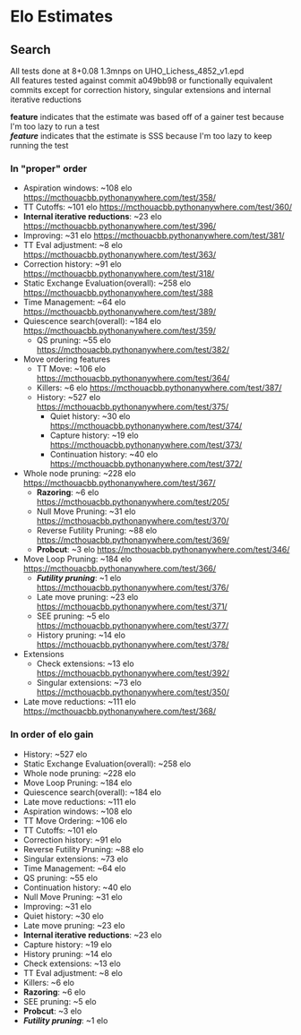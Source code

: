 # Elo Estimates
## Search

All tests done at 8+0.08 1.3mnps on UHO_Lichess_4852_v1.epd<br>
All features tested against commit a049bb98 or functionally equivalent commits except for correction history, singular extensions and internal iterative reductions

**feature** indicates that the estimate was based off of a gainer test because I'm too lazy to run a test<br>
***feature*** indicates that the estimate is SSS because I'm too lazy to keep running the test

### In "proper" order
- Aspiration windows: ~108 elo https://mcthouacbb.pythonanywhere.com/test/358/
- TT Cutoffs: ~101 elo https://mcthouacbb.pythonanywhere.com/test/360/
- **Internal iterative reductions**: ~23 elo https://mcthouacbb.pythonanywhere.com/test/396/
- Improving: ~31 elo https://mcthouacbb.pythonanywhere.com/test/381/
- TT Eval adjustment: ~8 elo https://mcthouacbb.pythonanywhere.com/test/363/
- Correction history: ~91 elo https://mcthouacbb.pythonanywhere.com/test/318/
- Static Exchange Evaluation(overall): ~258 elo https://mcthouacbb.pythonanywhere.com/test/388
- Time Management: ~64 elo https://mcthouacbb.pythonanywhere.com/test/389/
- Quiescence search(overall): ~184 elo https://mcthouacbb.pythonanywhere.com/test/359/
	- QS pruning: ~55 elo https://mcthouacbb.pythonanywhere.com/test/382/
- Move ordering features
	- TT Move: ~106 elo https://mcthouacbb.pythonanywhere.com/test/364/
	- Killers: ~6 elo https://mcthouacbb.pythonanywhere.com/test/387/
	- History: ~527 elo https://mcthouacbb.pythonanywhere.com/test/375/
		- Quiet history: ~30 elo https://mcthouacbb.pythonanywhere.com/test/374/
		- Capture history: ~19 elo https://mcthouacbb.pythonanywhere.com/test/373/
		- Continuation history: ~40 elo https://mcthouacbb.pythonanywhere.com/test/372/
- Whole node pruning: ~228 elo https://mcthouacbb.pythonanywhere.com/test/367/
	- **Razoring**: ~6 elo https://mcthouacbb.pythonanywhere.com/test/205/
	- Null Move Pruning: ~31 elo https://mcthouacbb.pythonanywhere.com/test/370/
	- Reverse Futility Pruning: ~88 elo https://mcthouacbb.pythonanywhere.com/test/369/
	- **Probcut**: ~3 elo https://mcthouacbb.pythonanywhere.com/test/346/
- Move Loop Pruning: ~184 elo https://mcthouacbb.pythonanywhere.com/test/366/
	- ***Futility pruning***: ~1 elo https://mcthouacbb.pythonanywhere.com/test/376/
	- Late move pruning: ~23 elo https://mcthouacbb.pythonanywhere.com/test/371/
	- SEE pruning: ~5 elo https://mcthouacbb.pythonanywhere.com/test/377/
	- History pruning: ~14 elo https://mcthouacbb.pythonanywhere.com/test/378/
- Extensions
	- Check extensions: ~13 elo https://mcthouacbb.pythonanywhere.com/test/392/
	- Singular extensions: ~73 elo https://mcthouacbb.pythonanywhere.com/test/350/
- Late move reductions: ~111 elo https://mcthouacbb.pythonanywhere.com/test/368/

### In order of elo gain
- History: ~527 elo
- Static Exchange Evaluation(overall): ~258 elo
- Whole node pruning: ~228 elo
- Move Loop Pruning: ~184 elo
- Quiescence search(overall): ~184 elo
- Late move reductions: ~111 elo
- Aspiration windows: ~108 elo
- TT Move Ordering: ~106 elo
- TT Cutoffs: ~101 elo
- Correction history: ~91 elo
- Reverse Futility Pruning: ~88 elo
- Singular extensions: ~73 elo
- Time Management: ~64 elo
- QS pruning: ~55 elo
- Continuation history: ~40 elo
- Null Move Pruning: ~31 elo
- Improving: ~31 elo
- Quiet history: ~30 elo
- Late move pruning: ~23 elo
- **Internal iterative reductions**: ~23 elo
- Capture history: ~19 elo
- History pruning: ~14 elo
- Check extensions: ~13 elo
- TT Eval adjustment: ~8 elo
- Killers: ~6 elo
- **Razoring**: ~6 elo
- SEE pruning: ~5 elo
- **Probcut**: ~3 elo
- ***Futility pruning***: ~1 elo